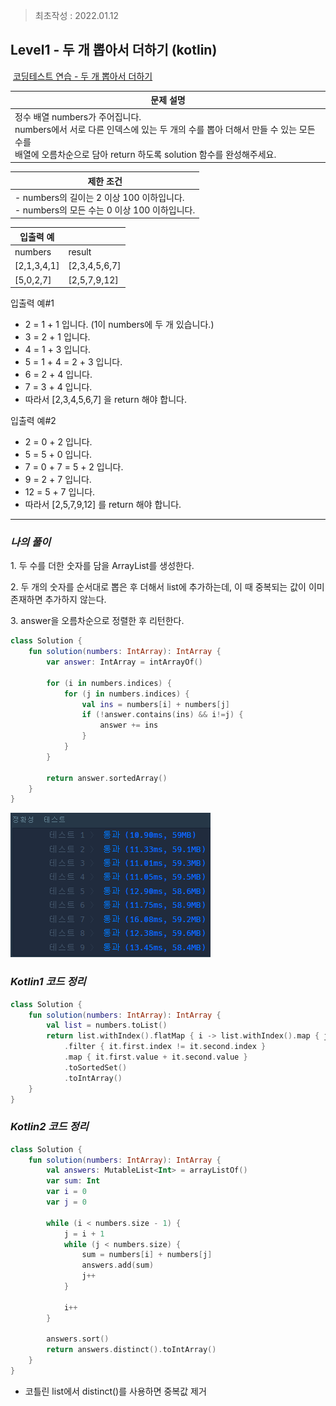 > 최초작성 : 2022.01.12

## ******Level1 - 두 개 뽑아서 더하기**** (kotlin)**

 [코딩테스트 연습 - 두 개 뽑아서 더하기](https://programmers.co.kr/learn/courses/30/lessons/68644)

| **문제 설명** |
| --- |
| 정수 배열 numbers가 주어집니다.<br>numbers에서 서로 다른 인덱스에 있는 두 개의 수를 뽑아 더해서 만들 수 있는 모든 수를<br>배열에 오름차순으로 담아 return 하도록 solution 함수를 완성해주세요. |

| **제한 조건** |
| --- |
|   -   numbers의 길이는 2 이상 100 이하입니다.<br>- numbers의 모든 수는 0 이상 100 이하입니다.   |

| **​입출력 예** |  |
| --- | --- |
| numbers | result |
| \[2,1,3,4,1\] | \[2,3,4,5,6,7\] |
| \[5,0,2,7\] | \[2,5,7,9,12\] |

입출력 예#1
-   2 = 1 + 1 입니다. (1이 numbers에 두 개 있습니다.)
-   3 = 2 + 1 입니다.
-   4 = 1 + 3 입니다.
-   5 = 1 + 4 = 2 + 3 입니다.
-   6 = 2 + 4 입니다.
-   7 = 3 + 4 입니다.
-   따라서 \[2,3,4,5,6,7\] 을 return 해야 합니다.

입출력 예#2
-   2 = 0 + 2 입니다.
-   5 = 5 + 0 입니다.
-   7 = 0 + 7 = 5 + 2 입니다.
-   9 = 2 + 7 입니다.
-   12 = 5 + 7 입니다.
-   따라서 \[2,5,7,9,12\] 를 return 해야 합니다.

---

### _**나의 풀이**_

1\. 두 수를 더한 숫자를 담을 ArrayList를 생성한다.

2\. 두 개의 숫자를 순서대로 뽑은 후 더해서 list에 추가하는데, 이 때 중복되는 값이 이미 존재하면 추가하지 않는다.

3\. answer을 오름차순으로 정렬한 후 리턴한다.

```kt
class Solution {
    fun solution(numbers: IntArray): IntArray {
        var answer: IntArray = intArrayOf()

        for (i in numbers.indices) {
            for (j in numbers.indices) {
                val ins = numbers[i] + numbers[j]
                if (!answer.contains(ins) && i!=j) {
                    answer += ins
                }
            }
        }

        return answer.sortedArray()
    }
}
```

![](../image/two-more-add-01.png)

### _**Kotlin1 코드 정리**_

```kt
class Solution {
    fun solution(numbers: IntArray): IntArray {
        val list = numbers.toList()
        return list.withIndex().flatMap { i -> list.withIndex().map { j -> i to j } }
            .filter { it.first.index != it.second.index }
            .map { it.first.value + it.second.value }
            .toSortedSet()
            .toIntArray()
    }
}
```

### _**Kotlin2 코드 정리**_

```kt
class Solution {
    fun solution(numbers: IntArray): IntArray {
        val answers: MutableList<Int> = arrayListOf()
        var sum: Int
        var i = 0
        var j = 0

        while (i < numbers.size - 1) {
            j = i + 1
            while (j < numbers.size) {
                sum = numbers[i] + numbers[j]
                answers.add(sum)
                j++
            }

            i++
        }

        answers.sort()
        return answers.distinct().toIntArray()
    }
}
```

* 코틀린 list에서 distinct()를 사용하면 중복값 제거